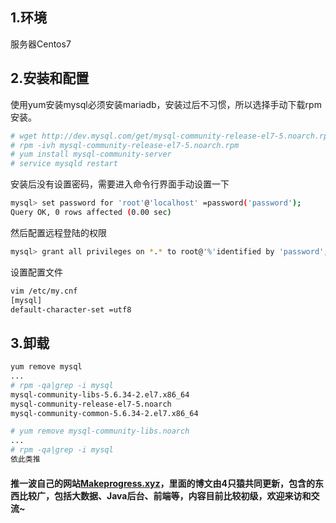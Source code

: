 ## 1.环境
服务器Centos7
## 2.安装和配置
使用yum安装mysql必须安装mariadb，安装过后不习惯，所以选择手动下载rpm安装。
```bash
# wget http://dev.mysql.com/get/mysql-community-release-el7-5.noarch.rpm
# rpm -ivh mysql-community-release-el7-5.noarch.rpm
# yum install mysql-community-server
# service mysqld restart
```
安装后没有设置密码，需要进入命令行界面手动设置一下
```bash
mysql> set password for 'root'@'localhost' =password('password');
Query OK, 0 rows affected (0.00 sec)
```
然后配置远程登陆的权限
```bash
mysql> grant all privileges on *.* to root@'%'identified by 'password';
```
设置配置文件
```bash
vim /etc/my.cnf
[mysql]
default-character-set =utf8
```
## 3.卸载
```bash
yum remove mysql
...
# rpm -qa|grep -i mysql
mysql-community-libs-5.6.34-2.el7.x86_64
mysql-community-release-el7-5.noarch
mysql-community-common-5.6.34-2.el7.x86_64

# yum remove mysql-community-libs.noarch
...
# rpm -qa|grep -i mysql
依此类推
```

#### 推一波自己的网站[Makeprogress.xyz](makeprogress.xyz)，里面的博文由4只猿共同更新，包含的东西比较广，包括大数据、Java后台、前端等，内容目前比较初级，欢迎来访和交流~